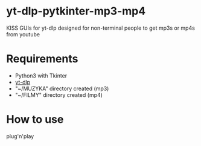 # yt-dlp-pytkinter-mp3-mp4
KISS GUIs for yt-dlp designed for non-terminal people to get mp3s or mp4s from youtube

# Requirements
- Python3 with Tkinter
- [yt-dlp](https://github.com/yt-dlp/yt-dlp)
- "~/MUZYKA" directory created (mp3)
- "~/FILMY" directory created (mp4)

# How to use
plug'n'play
